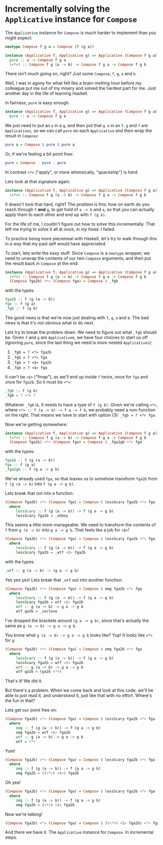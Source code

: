 # Incrementally solving the `Applicative` instance for `Compose`

The `Applicative` instance for `Compose` is _much_ harder to implement than you might expect:

``` Haskell
newtype Compose f g a = Compose (f (g a))

instance (Applicative f, Applicative g) => Applicative (Compose f g a) where
  pure :: a -> Compose f g a
  (<*>) :: Compose f g (a -> b) -> Compose f g a -> Compose f g b
```

There isn't much going on, right? Just some `Compose`, `f`, `g`, `a` and `b`.

Well, I was in agony for what felt like a brain-melting hour before my colleague put me out of my misery and solved the hardest part for me. Just another day in the life of learning Haskell.

In fairness, `pure` is easy enough.

``` Haskell
instance (Applicative f, Applicative g) => Applicative (Compose f g a) where
  pure :: a -> Compose f g a
```

We just need to put an `a` in a `g`, and then put that `g a` in an `f`. `g` and `f` are `Applicatives`, so we can call `pure`  on each `Applicative` and then wrap the result in `Compose`: 
``` Haskell
pure a = Compose $ pure $ pure a
```

Or, if we're feeling a bit point free:
``` Haskell
pure = Compose . pure . pure
```

In contrast `<*>` ("apply", or more whimsically, "spaceship") is _hard_.

Lets look at that signature again:

``` Haskell
instance (Applicative f, Applicative g) => Applicative (Compose f g a) where
  (<*>) :: Compose f g (a -> b) -> Compose f g a -> Compose f g b
```

It doesn't look that hard, right? The problem is this: how on earth do you reach through `f` __and__ `g`, to get hold of `a -> b` and `a`, so that you can actually apply them to each other and end up with `f (g b)`. 

For the life of me, I couldn't figure out how to solve this incrementally. That left me trying to solve it all at once, _in my head_. I failed.

To practice being more piecemeal with Haskell, let's try to walk through this in a way that my past self would have appreciated. 

To start, lets write the easy stuff. Since `Compose` is a `newtype` wrapper, we need to unwrap the contents of our two `Compose` arguments, and then put the result back in `Compose` at the end:

``` Haskell
instance (Applicative f, Applicative g) => Applicative (Compose f g a) where
  (<*>) :: Compose f g (a -> b) -> Compose f g a -> Compose f g b
  (Compose fga2b) <*> (Compose fga) = Compose $ _fgb
```
with the types:
``` Haskell
fga2b :: f (g (a -> b)) 
fga :: f (g a)
_fgb :: f (g b) 
```

The good news is that we're now just dealing with `f`, `g`, `a` and `b`. The bad news is that it's not obvious what to do next. 

Lets try to break the problem down. We need to figure out what `_fgb` should be. Given `f` and `g` are `Applicative`s, we have four choices to start us off (ignoring `pure`, since the last thing we need is _more_ nested `Applicatives`):
1) `_fgb = ? <*> fga2b`
2) `_fgb = ? <*> fga`
3) `_fgb = ? <$> fga2b`
4) `_fgb = ? <$> fga`

It can't be `<$>` ("fmap"), as we'll end up inside `f` twice, once for `fga` and once for `fga2b`. So it must be `<*>`:

``` Haskell
_fgb :: f (g b)
_fgb = ? <*> ?
```

Whatever `_fgb` is, it needs to have a type of `f (g b)`. Given we're calling `<*>`, where `<*> :: f (a -> b) -> f a -> f b`, we probably need a non-function on the right. That means we have to start with option (3): `_fgb = ? <*> fga`. 

Now we're getting somewhere:

``` Haskell
instance (Applicative f, Applicative g) => Applicative (Compose f g a) where
  (<*>) :: Compose f g (a -> b) -> Compose f g a -> Compose f g b
  (Compose fga2b) <*> (Compose fga) = Compose $ _fga2gb <*> fga
```
with the types:
``` Haskell
fga2b :: f (g (a -> b)) 
fga :: f (g a)
_fga2gb :: f (g a -> g b)
```

We've already used `fga`, so that leaves us to somehow transform `fga2b` from `f (g (a -> b)` into `f (g a -> g b)`.

Lets break that out into a function:

``` Haskell
(Compose fga2b) <*> (Compose fga) = Compose $ lessScary fga2b <*> fga
  where
     lessScary :: f (g (a -> b)) -> f (g a -> g b)
     lessScary fga2b = _ohboy
```

This seems a little more manageable. We need to transform the contents of `f` from `g (a -> b)` into `g a -> g b`. That feels like a job for `<$>`!

``` Haskell
(Compose fga2b) <*> (Compose fga) = Compose $ lessScary fga2b <*> fga
  where
     lessScary :: f (g (a -> b)) -> f (g a -> g b)
     lessScary fga2b = _wtf <$> fga2b
```
with the types:
``` Haskell
_wtf :: g (a -> b) -> (g a -> g b)
```

Yes yes yes! Lets break that `_wtf` out into another function:

``` Haskell
(Compose fga2b) <*> (Compose fga) = Compose $ omg fga2b <*> fga
  where
     lessScary :: f (g (a -> b)) -> f (g a -> g b)
     lessScary fga2b = wtf <$> fga2b
     wtf :: g (a -> b) -> g a -> g b
     wtf ga2b = _soclose
```

I've dropped the brackets around `(g a -> g b)`, since that's actually the same as `g (a -> b) -> g a -> g b`.

You know what `g (a -> b) -> g a -> g b` looks like? Yup! It looks like `<*>` for `g`:

``` Haskell
(Compose fga2b) <*> (Compose fga) = Compose $ omg fga2b <*> fga
  where
     lessScary :: f (g (a -> b)) -> f (g a -> g b)
     lessScary fga2b = wtf <$> fga2b
     wtf :: g (a -> b) -> g a -> g b
     wtf ga2b = (ga2b <*>)
```

That's it! We did it.

But there's a problem. When we come back and look at this code, we'll be able to just read it, and _understand_ it, just like that with no effort. Where's the fun in that?

Lets get our point free on:

``` Haskell
(Compose fga2b) <*> (Compose fga) = Compose $ lessScary fga2b <*> fga
  where
     omg :: f (g (a -> b)) -> f (g a -> g b)
     omg fga2b = wtf <$> fga2b
     wtf :: g (a -> b) -> g a -> g b
     wtf = <*>
```

Yum!

``` Haskell
(Compose fga2b) <*> (Compose fga) = Compose $ lessScary fga2b <*> fga
  where
     omg :: f (g (a -> b)) -> f (g a -> g b)
     omg fga2b = ((<*>) <$>) fga2b
```

Oh yea!

``` Haskell
(Compose fga2b) <*> (Compose fga) = Compose $ lessScary fga2b <*> fga
  where
     omg :: f (g (a -> b)) -> f (g a -> g b)
     omg fga2b = (<*>) <$> fga2b
```

Now we're talking!

``` Haskell
(Compose fga2b) <*> (Compose fga) = Compose $ ((<*>) <$> fga2b) <*> fga
```

And there we have it. The `Applicative` instance for `Compose`. In incremental steps.
